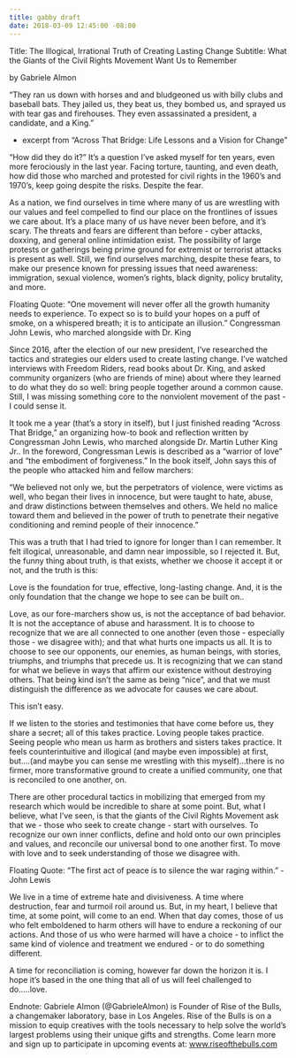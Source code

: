 ```yaml
---
title: gabby draft
date: 2018-03-09 12:45:00 -08:00
---
```


Title: The Illogical, Irrational Truth of Creating Lasting Change
Subtitle: What the Giants of the Civil Rights Movement Want Us to Remember

by Gabriele Almon

“They ran us down with horses and and bludgeoned us with billy clubs and baseball bats. They jailed us, they beat us, they bombed us, and sprayed us with tear gas and firehouses. They even assassinated a president, a candidate, and a King.”
 - excerpt from “Across That Bridge: Life Lessons and a Vision for Change”


“How did they do it?” It’s a question I’ve asked myself for ten years, even more ferociously in the last year. Facing torture, taunting, and even death, how did those who marched and protested for civil rights in the 1960’s and 1970’s, keep going despite the risks. Despite the fear.

As a nation, we find ourselves in time where many of us are wrestling with our values and feel compelled to find our place on the frontlines of issues we care about. It’s a place many of us have never been before, and it’s scary. The threats and fears are different than before - cyber attacks, doxxing, and general online intimidation exist. The possibility of large protests or gatherings being prime ground for extremist or terrorist attacks is present as well. Still, we find ourselves marching, despite these fears, to make our presence known for pressing issues that need awareness: immigration, sexual violence, women’s rights, black dignity, policy brutality, and more. 

Floating Quote:
“One movement will never offer all the growth humanity needs to experience. To expect so is to build your hopes on a puff of smoke, on a whispered breath; it is to anticipate an illusion.” Congressman John Lewis, who marched alongside with Dr. King

Since 2016, after the election of our new president, I’ve researched the tactics and strategies our elders used to create lasting change. I’ve watched interviews with Freedom Riders, read books about Dr. King, and asked community organizers (who are friends of mine) about where they learned to do what they do so well: bring people together around a common cause. Still, I was missing something core to the nonviolent movement of the past - I could sense it. 

It took me a year (that’s a story in itself), but I just finished reading “Across That Bridge,” an organizing how-to book and reflection written by Congressman John Lewis, who marched alongside Dr. Martin Luther King Jr..  In the foreword, Congressman Lewis is described as a “warrior of love” and “the embodiment of forgiveness.” In the book itself, John says this of the people who attacked him and fellow marchers:

“We believed not only we, but the perpetrators of violence, were victims as well, who began their lives in innocence, but were taught to hate, abuse, and draw distinctions between themselves and others. We held no malice toward them and believed in the power of truth to penetrate their negative conditioning and remind people of their innocence.”


This was a truth that I had tried to ignore for longer than I can remember. It felt illogical, unreasonable, and damn near impossible, so I rejected it. But, the funny thing about truth, is that exists, whether we choose it accept it or not, and the truth is this:

Love is the foundation for true, effective, long-lasting change. And, it is the only foundation that the change we hope to see can be built on..

Love, as our fore-marchers show us, is not the acceptance of bad behavior. It is not the acceptance of abuse and harassment. It is to choose to recognize that we are all connected to one another (even those - especially those - we disagree with); and that what hurts one impacts us all. It is to choose to see our opponents, our enemies, as human beings, with stories, triumphs, and triumphs that precede us. It is recognizing that we can stand for what we believe in ways that affirm our existence without destroying others. That being kind isn’t the same as being “nice”, and that we must distinguish the difference as we advocate for causes we care about.

This isn’t easy.

If we listen to the stories and testimonies that have come before us, they share a secret; all of this takes practice. Loving people takes practice. Seeing people who mean us harm as brothers and sisters takes practice. It feels counterintuitive and illogical (and maybe even impossible) at first, but....(and maybe you can sense me wrestling with this myself)...there is no firmer, more transformative ground to create a unified community, one that is reconciled to one another, on.

There are other procedural tactics in mobilizing that emerged from my research which would be incredible to share at some point. But, what I believe, what I’ve seen, is that the giants of the Civil Rights Movement ask that we - those who seek to create change - start with ourselves. To recognize our own inner conflicts, define and hold onto our own principles and values, and reconcile our universal bond to one another first. To move with love and to seek understanding of those we disagree with.

Floating Quote:
“The first act of peace is to silence the war raging within.” - John Lewis

We live in a time of extreme hate and divisiveness. A time where destruction, fear and turmoil roil around us. But, in my heart, I believe that time, at some point, will come to an end. When that day comes, those of us who felt emboldened to harm others will have to endure a reckoning of our actions. And those of us who were harmed will have a choice - to inflict the same kind of violence and treatment we endured - or to do something different. 

A time for reconciliation is coming, however far down the horizon it is. I hope it’s based in the one thing that all of us will feel challenged to do…..love.


Endnote:
Gabriele Almon (@GabrieleAlmon) is Founder of Rise of the Bulls, a changemaker laboratory, base in Los Angeles. Rise of the Bulls is on a mission to equip creatives with the tools necessary to help solve the world’s largest problems using their unique gifts and strengths. Come learn more and sign up to participate in upcoming events at: www.riseofthebulls.com 
